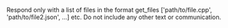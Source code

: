 Respond only with a list of files in the format get_files ['path/to/file.cpp', 'path/to/file2.json', ...] etc. Do not include any other text or communication.